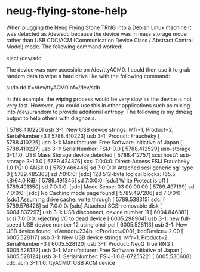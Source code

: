 # neug-flying-stone-help
When plugging the Neug Flying Stone TRNG into a Debian Linux machine it was detected as /dev/sdc because the device was in mass storage mode rather than USB CDC/ACM (Communication Device Class / Abstract Control Model) mode.  The following command worked:  

eject /dev/sdc 

The device was now accesible on /dev/ttyACM0.  I could then use it to grab random data to wipe a hard drive like with the following command:

sudo dd if=/dev/ttyACM0 of=/dev/sdb 


In this example, the wiping process would be very slow as the device is not very fast.  However, you could use this in other applications such as mixing into /dev/urandom to provide additional entropy.  The following is my dmesg output to help others with diagnosis.  

[ 5788.410220] usb 3-1: New USB device strings: Mfr=1, Product=2, SerialNumber=3
[ 5788.410223] usb 3-1: Product: Fraucheky
[ 5788.410225] usb 3-1: Manufacturer: Free Software Initiative of Japan
[ 5788.410227] usb 3-1: SerialNumber: FSIJ-0.0
[ 5788.412529] usb-storage 3-1:1.0: USB Mass Storage device detected
[ 5788.412757] scsi host7: usb-storage 3-1:1.0
[ 5789.424376] scsi 7:0:0:0: Direct-Access     FSIJ     Fraucheky        1.0  PQ: 0 ANSI: 0
[ 5789.466446] sd 7:0:0:0: Attached scsi generic sg1 type 0
[ 5789.485363] sd 7:0:0:0: [sdc] 128 512-byte logical blocks: (65.5 kB/64.0 KiB)
[ 5789.491345] sd 7:0:0:0: [sdc] Write Protect is off
[ 5789.491350] sd 7:0:0:0: [sdc] Mode Sense: 03 00 00 00
[ 5789.497199] sd 7:0:0:0: [sdc] No Caching mode page found
[ 5789.497206] sd 7:0:0:0: [sdc] Assuming drive cache: write through
[ 5789.538315]  sdc:
[ 5789.576428] sd 7:0:0:0: [sdc] Attached SCSI removable disk
[ 6004.837297] usb 3-1: USB disconnect, device number 11
[ 6004.846881] scsi 7:0:0:0: rejecting I/O to dead device
[ 6005.298904] usb 3-1: new full-speed USB device number 12 using ohci-pci
[ 6005.528113] usb 3-1: New USB device found, idVendor=234b, idProduct=0001, bcdDevice= 2.00
[ 6005.528117] usb 3-1: New USB device strings: Mfr=1, Product=2, SerialNumber=3
[ 6005.528120] usb 3-1: Product: NeuG True RNG
[ 6005.528122] usb 3-1: Manufacturer: Free Software Initiative of Japan
[ 6005.528124] usb 3-1: SerialNumber: FSIJ-1.0.8-67255221
[ 6005.530608] cdc_acm 3-1:1.0: ttyACM0: USB ACM device


